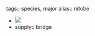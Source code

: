 tags:: species, major
alias:: nitobe

- ![](https://peach-geographical-bat-397.mypinata.cloud/ipfs/QmbuEk64NuzRv9pFnsVvgGFzCYmTr3mQehKNxZuZ1NHyAB)
- supply:: bridge